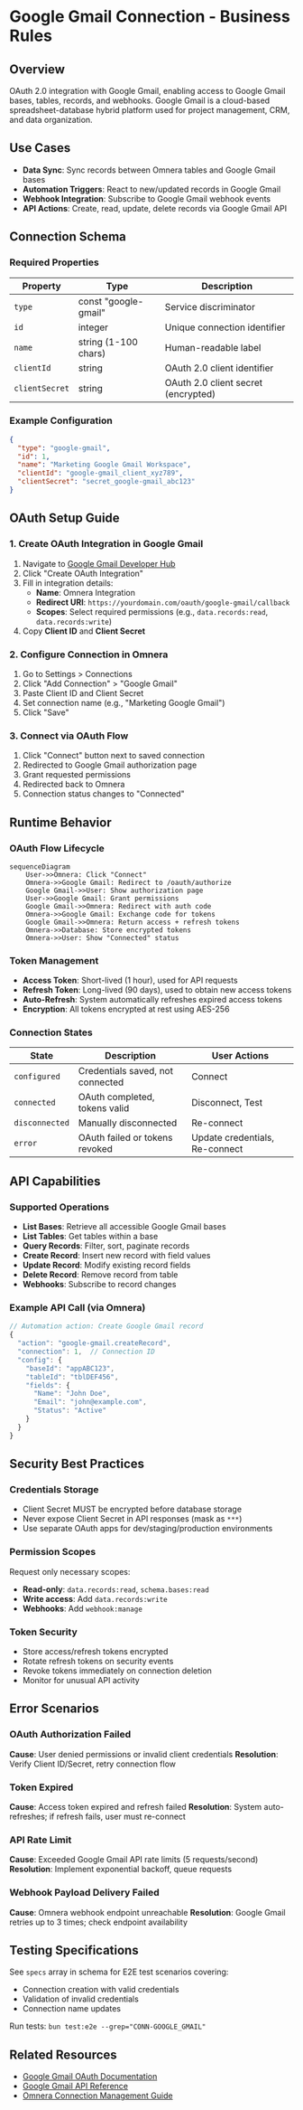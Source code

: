 # Google Gmail Connection - Business Rules

## Overview

OAuth 2.0 integration with Google Gmail, enabling access to Google Gmail bases, tables, records, and webhooks. Google Gmail is a cloud-based spreadsheet-database hybrid platform used for project management, CRM, and data organization.

## Use Cases

- **Data Sync**: Sync records between Omnera tables and Google Gmail bases
- **Automation Triggers**: React to new/updated records in Google Gmail
- **Webhook Integration**: Subscribe to Google Gmail webhook events
- **API Actions**: Create, read, update, delete records via Google Gmail API

## Connection Schema

### Required Properties

| Property       | Type                 | Description                         |
| -------------- | -------------------- | ----------------------------------- |
| `type`         | const "google-gmail" | Service discriminator               |
| `id`           | integer              | Unique connection identifier        |
| `name`         | string (1-100 chars) | Human-readable label                |
| `clientId`     | string               | OAuth 2.0 client identifier         |
| `clientSecret` | string               | OAuth 2.0 client secret (encrypted) |

### Example Configuration

```json
{
  "type": "google-gmail",
  "id": 1,
  "name": "Marketing Google Gmail Workspace",
  "clientId": "google-gmail_client_xyz789",
  "clientSecret": "secret_google-gmail_abc123"
}
```

## OAuth Setup Guide

### 1. Create OAuth Integration in Google Gmail

1. Navigate to [Google Gmail Developer Hub](https://google-gmail.com/developers)
2. Click "Create OAuth Integration"
3. Fill in integration details:
   - **Name**: Omnera Integration
   - **Redirect URI**: `https://yourdomain.com/oauth/google-gmail/callback`
   - **Scopes**: Select required permissions (e.g., `data.records:read`, `data.records:write`)
4. Copy **Client ID** and **Client Secret**

### 2. Configure Connection in Omnera

1. Go to Settings > Connections
2. Click "Add Connection" > "Google Gmail"
3. Paste Client ID and Client Secret
4. Set connection name (e.g., "Marketing Google Gmail")
5. Click "Save"

### 3. Connect via OAuth Flow

1. Click "Connect" button next to saved connection
2. Redirected to Google Gmail authorization page
3. Grant requested permissions
4. Redirected back to Omnera
5. Connection status changes to "Connected"

## Runtime Behavior

### OAuth Flow Lifecycle

```mermaid
sequenceDiagram
    User->>Omnera: Click "Connect"
    Omnera->>Google Gmail: Redirect to /oauth/authorize
    Google Gmail->>User: Show authorization page
    User->>Google Gmail: Grant permissions
    Google Gmail->>Omnera: Redirect with auth code
    Omnera->>Google Gmail: Exchange code for tokens
    Google Gmail->>Omnera: Return access + refresh tokens
    Omnera->>Database: Store encrypted tokens
    Omnera->>User: Show "Connected" status
```

### Token Management

- **Access Token**: Short-lived (1 hour), used for API requests
- **Refresh Token**: Long-lived (90 days), used to obtain new access tokens
- **Auto-Refresh**: System automatically refreshes expired access tokens
- **Encryption**: All tokens encrypted at rest using AES-256

### Connection States

| State          | Description                      | User Actions                   |
| -------------- | -------------------------------- | ------------------------------ |
| `configured`   | Credentials saved, not connected | Connect                        |
| `connected`    | OAuth completed, tokens valid    | Disconnect, Test               |
| `disconnected` | Manually disconnected            | Re-connect                     |
| `error`        | OAuth failed or tokens revoked   | Update credentials, Re-connect |

## API Capabilities

### Supported Operations

- **List Bases**: Retrieve all accessible Google Gmail bases
- **List Tables**: Get tables within a base
- **Query Records**: Filter, sort, paginate records
- **Create Record**: Insert new record with field values
- **Update Record**: Modify existing record fields
- **Delete Record**: Remove record from table
- **Webhooks**: Subscribe to record changes

### Example API Call (via Omnera)

```typescript
// Automation action: Create Google Gmail record
{
  "action": "google-gmail.createRecord",
  "connection": 1,  // Connection ID
  "config": {
    "baseId": "appABC123",
    "tableId": "tblDEF456",
    "fields": {
      "Name": "John Doe",
      "Email": "john@example.com",
      "Status": "Active"
    }
  }
}
```

## Security Best Practices

### Credentials Storage

- Client Secret MUST be encrypted before database storage
- Never expose Client Secret in API responses (mask as `***`)
- Use separate OAuth apps for dev/staging/production environments

### Permission Scopes

Request only necessary scopes:

- **Read-only**: `data.records:read`, `schema.bases:read`
- **Write access**: Add `data.records:write`
- **Webhooks**: Add `webhook:manage`

### Token Security

- Store access/refresh tokens encrypted
- Rotate refresh tokens on security events
- Revoke tokens immediately on connection deletion
- Monitor for unusual API activity

## Error Scenarios

### OAuth Authorization Failed

**Cause**: User denied permissions or invalid client credentials
**Resolution**: Verify Client ID/Secret, retry connection flow

### Token Expired

**Cause**: Access token expired and refresh failed
**Resolution**: System auto-refreshes; if refresh fails, user must re-connect

### API Rate Limit

**Cause**: Exceeded Google Gmail API rate limits (5 requests/second)
**Resolution**: Implement exponential backoff, queue requests

### Webhook Payload Delivery Failed

**Cause**: Omnera webhook endpoint unreachable
**Resolution**: Google Gmail retries up to 3 times; check endpoint availability

## Testing Specifications

See `specs` array in schema for E2E test scenarios covering:

- Connection creation with valid credentials
- Validation of invalid credentials
- Connection name updates

Run tests: `bun test:e2e --grep="CONN-GOOGLE_GMAIL"`

## Related Resources

- [Google Gmail OAuth Documentation](https://google-gmail.com/developers/web/api/oauth-reference)
- [Google Gmail API Reference](https://google-gmail.com/developers/web/api/introduction)
- [Omnera Connection Management Guide](../../../admin/connections/README.md)
